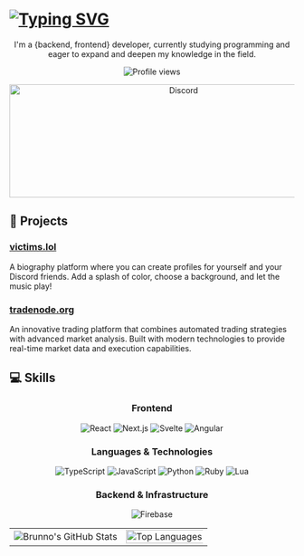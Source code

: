 # [![Typing SVG](https://readme-typing-svg.herokuapp.com?color=e6dc2e&lines=Hi,+I'm+Brunno+:D)](https://git.io/typing-svg)
<p align="center">
  I'm a {backend, frontend} developer, currently studying programming and eager to expand and deepen my knowledge in the field.
</p>
<p align="center">
  <img src="https://komarev.com/ghpvc/?username=crynew&label=Profile%20views&color=0e75b6&style=flat" alt="Profile views" />
</p>
<p align="center">
    <img src="https://api.victims.lol/api/discord-arts/profile-image/73598582153805824?customAvatar=https%3A%2F%2Fcdn.victims.lol%2Fuploads%2Ffff72e2b70f60a705fd3834ac30891f2-1738528426907.jpg&borderColor=%23000000&usernameColor=%23ffffff&customSubtitle=Full-Stack+Developer&backgroundBrightness=1&moreBackgroundBlur=true&badgesFrame=true" alt="Discord" width="600" height="200" />
</p>

## 🚀 Projects

### [victims.lol](https://victims.lol)
A biography platform where you can create profiles for yourself and your Discord friends. Add a splash of color, choose a background, and let the music play!

### [tradenode.org](https://tradenode.org)
An innovative trading platform that combines automated trading strategies with advanced market analysis. Built with modern technologies to provide real-time market data and execution capabilities.

## 💻 Skills

<div align="center">
  
### Frontend
![React](https://img.shields.io/badge/React-20232A?style=for-the-badge&logo=react&logoColor=61DAFB)
![Next.js](https://img.shields.io/badge/Next.js-000000?style=for-the-badge&logo=next.js&logoColor=white)
![Svelte](https://img.shields.io/badge/Svelte-4A4A55?style=for-the-badge&logo=svelte&logoColor=FF3E00)
![Angular](https://img.shields.io/badge/Angular-DD0031?style=for-the-badge&logo=angular&logoColor=white)

### Languages & Technologies
![TypeScript](https://img.shields.io/badge/TypeScript-007ACC?style=for-the-badge&logo=typescript&logoColor=white)
![JavaScript](https://img.shields.io/badge/JavaScript-F7DF1E?style=for-the-badge&logo=javascript&logoColor=black)
![Python](https://img.shields.io/badge/Python-3776AB?style=for-the-badge&logo=python&logoColor=white)
![Ruby](https://img.shields.io/badge/Ruby-CC342D?style=for-the-badge&logo=ruby&logoColor=white)
![Lua](https://img.shields.io/badge/Lua-2C2D72?style=for-the-badge&logo=lua&logoColor=white)

### Backend & Infrastructure
![Firebase](https://img.shields.io/badge/Firebase-039BE5?style=for-the-badge&logo=Firebase&logoColor=white)

</div>

<div align="center">
  <table>
    <tr>
      <td>
        <img src="https://github-readme-stats.vercel.app/api?username=crynew&show_icons=true&theme=dark&hide_border=true&layout=compact&include_all_commits=true&count_private=true" alt="Brunno's GitHub Stats" />
      </td>
      <td>
        <img width="200%" src="https://github-readme-stats.vercel.app/api/top-langs?username=crynew&theme=dark&hide_border=true&layout=compact&langs_count=7" alt="Top Languages" />
      </td>
    </tr>
  </table>
</div>
